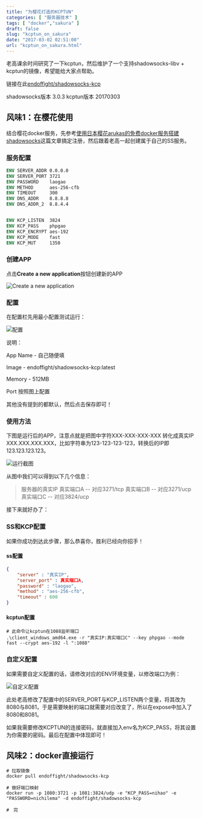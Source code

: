```yaml
---
title: "为樱花打造的KCPTUN"
categories: [ "服务器技术" ]
tags: [ "docker","sakura" ]
draft: false
slug: "kcptun_on_sakura"
date: "2017-03-02 02:51:00"
url: "kcptun_on_sakura.html"
---
```


老高课余时间研究了一下kcptun，然后维护了一个支持shadowsocks-libv + kcptun的镜像，希望能给大家点帮助。


<!--more-->


链接在此[endoffight/shadowsocks-kcp][1]

shadowsocks版本 3.0.3
kcptun版本 20170303

## 风味1：在樱花使用

结合樱花docker服务，先参考[使用日本樱花arukas的免费docker服务搭建shadowsocks][2]这篇文章搞定注册，然后跟着老高一起创建属于自己的SS服务。

### 服务配置

```dockerfile
ENV SERVER_ADDR 0.0.0.0
ENV SERVER_PORT 3721
ENV PASSWORD    laogao
ENV METHOD      aes-256-cfb
ENV TIMEOUT     300
ENV DNS_ADDR    8.8.8.8
ENV DNS_ADDR_2  8.8.4.4


ENV KCP_LISTEN  3824
ENV KCP_PASS    phpgao
ENV KCP_ENCRYPT aes-192
ENV KCP_MODE    fast
ENV KCP_MUT     1350
```

### 创建APP

点击**Create a new application**按钮创建新的APP

![Create a new application][3]

### 配置

在配置栏先用最小配置测试运行：

![配置][4]

说明：

App Name - 自己随便填

Image - endoffight/shadowsocks-kcp:latest

Memory - 512MB

Port 按照图上配置

其他没有提到的都默认，然后点击保存即可！

### 使用方法

下图是运行后的APP，注意点就是把图中字符XXX-XXX-XXX-XXX 转化成真实IP XXX.XXX.XXX.XXX，比如字符串为123-123-123-123，转换后的IP即123.123.123.123。

![运行截图][5]

从图中我们可以得到以下几个信息：

> 服务器的真实IP
真实端口A -- 对应3271/tcp
真实端口B -- 对应3271/ucp
真实端口C -- 对应3824/ucp

接下来就好办了：

### SS和KCP配置

如果你成功到达此步骤，那么恭喜你，胜利已经向你招手！


#### ss配置

```json
{
	"server" : "真实IP",
	"server_port" : 真实端口A,
	"password" : "laogao",
	"method" : "aes-256-cfb",
	"timeout" : 600
}
```

#### kcptun配置

```
# 此命令让kcptun在1088监听端口
.\client_windows_amd64.exe -r "真实IP:真实端口C" --key phpgao --mode fast --crypt aes-192 -l ":1088"
```

### 自定义配置

如果需要自定义配置的话，请修改对应的ENV环境变量，以修改端口为例：

![自定义配置][6]

此处老高修改了配置中的SERVER_PORT与KCP_LISTEN两个变量，将其改为8080与8081，于是需要映射的端口就需要对应改变了，所以在expose中加入了8080和8081。

如果我需要修改KCPTUN的连接密码，就直接加入env名为KCP_PASS，将其设置为你需要的密码。最后在配置中体现即可！


## 风味2：docker直接运行


```
# 拉取镜像 
docker pull endoffight/shadowsocks-kcp

# 做好端口映射
docker run -p 1080:3721 -p 1081:3824/udp -e "KCP_PASS=nihao" -e "PASSWORD=nichilema" -d endoffight/shadowsocks-kcp

#　完
```

  [1]: https://hub.docker.com/r/endoffight/shadowsocks-kcp/
  [2]: https://blog.phpgao.com/arukas.html
  [3]: https://blog.phpgao.com/usr/uploads/2017/03/78815547.png
  [4]: https://blog.phpgao.com/usr/uploads/2017/03/2150549025.png
  [5]: https://blog.phpgao.com/usr/uploads/2017/03/237341718.png
  [6]: https://blog.phpgao.com/usr/uploads/2017/03/1362728862.png